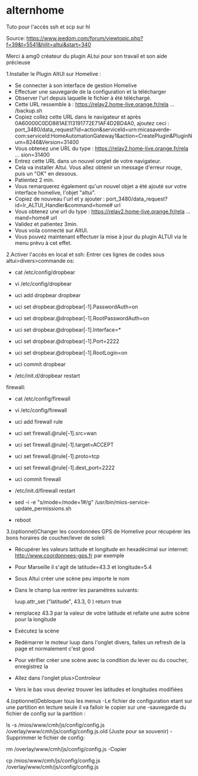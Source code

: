 # alternhome
Tuto pour l'accès ssh et scp sur hl

Source: https://www.jeedom.com/forum/viewtopic.php?f=39&t=5541&hilit=altui&start=340

Merci à amg0 créateur du plugin ALtui pour son travail et son aide précieuse

1.Installer le Plugin AltUI sur Homelive :

- Se connecter à son interface de gestion Homelive
- Effectuer une sauvegarde de la configuration et la télécharger
- Observer l'url depuis laquelle le fichier à été téléchargé.
- Cette URL ressemble à :
https://relay2.home-live.orange.fr/rela ... /backup.sh
- Copiez collez cette URL dans le navigateur et après 0A60000C0DD881AE113191772E71AF4D2BD4A0, ajoutez ceci :
port_3480/data_request?id=action&serviceId=urn:micasaverde-com:serviceId:HomeAutomationGateway1&action=CreatePlugin&PluginNum=8246&Version=31400
- Vous obtenez une URL du type : https://relay2.home-live.orange.fr/rela ... sion=31400
- Entrez cette URL dans un nouvel onglet de votre navigateur.
- Cela va installer Altui. Vous allez obtenir un message d'erreur rouge, puis un "OK" en dessous.
- Patientez 2 min.
- Vous remarquerez également qu'un nouvel objet a été ajouté sur votre interface homelive, l'objet "altui".
- Copiez de nouveau l'url et y ajouter : port_3480/data_request?id=lr_ALTUI_Handler&command=home# url
- Vous obtenez une url du type :
https://relay2.home-live.orange.fr/rela ... mand=home# url
- Validez et patientez 3min.
- Vous voila connecté sur AltUI.
- Vous pouvez maintenant effectuer la mise à jour du plugin ALTUI via le menu prévu à cet effet.

2.Activer l'accès en local et ssh:
Entrer ces lignes de codes sous altui>divers>commande os:

- cat /etc/config/dropbear

- vi /etc/config/dropbear

- uci add dropbear dropbear

- uci set dropbear.@dropbear[-1].PasswordAuth=on
- uci set dropbear.@dropbear[-1].RootPasswordAuth=on
- uci set dropbear.@dropbear[-1].Interface=*
- uci set dropbear.@dropbear[-1].Port=2222
- uci set dropbear.@dropbear[-1].RootLogin=on

- uci commit dropbear

- /etc/init.d/dropbear restart


firewall:

- cat /etc/config/firewall

- vi /etc/config/firewall

- uci add firewall rule

- uci set firewall.@rule[-1].src=wan
- uci set firewall.@rule[-1].target=ACCEPT
- uci set firewall.@rule[-1].proto=tcp
- uci set firewall.@rule[-1].dest_port=2222

- uci commit firewall

- /etc/init.d/firewall restart

- sed -i -e "s/mode=/mode=1#/g" /usr/bin/mios-service-update_permissions.sh

- reboot

3.(optionnel)Changer les coordonnées GPS de Homelive pour récupérer les bons horaires de coucher/lever de soleil:

- Récupérer les valeurs latitude et longitude en hexadécimal sur internet: http://www.coordonnees-gps.fr par exemple
- Pour Marseille il s'agit de latitude=43.3 et longitude=5.4
- Sous Altui créer une scène peu importe le nom
- Dans le champ lua rentrer les paramètres suivants:

  luup.attr_set ("latitude", 43.3, 0 )
  return true
  
- remplacez 43.3 par la valeur de votre latitude et refaite une autre scène pour la longitude
- Exécutez la scène
- Redémarrer le moteur luup dans l'onglet divers, faites un refresh de la page et normalement c'est good
- Pour vérifier créer une scène avec la condition du lever ou du coucher, enregistrez la
- Allez dans l'onglet plus>Controleur
- Vers le bas vous devriez trouver les latitudes et longitudes modifiées

4.(optionnel)Debloquer tous les menus
-Le fichier de configuration etant sur une partition en lecture seule il va falloir le copier sur une -sauvegarde du fichier de config sur la partition :

ls -s /mios/www/cmh/js/config/config.js /overlay/www/cmh/js/config/config.js.old    (Juste pour se souvenir)
-Supprimmer le fichier de config:

rm /overlay/www/cmh/js/config/config.js
-Copier 

cp /mios/www/cmh/js/config/config.js /overlay/www/cmh/js/config/config.js
